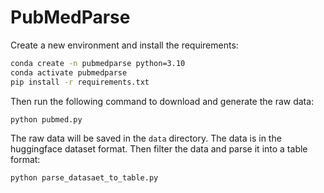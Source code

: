 # PubMedParse

Create a new environment and install the requirements:

```bash
conda create -n pubmedparse python=3.10
conda activate pubmedparse
pip install -r requirements.txt
```
Then run the following command to download and generate the raw data:

```bash
python pubmed.py
```

The raw data will be saved in the `data` directory. The data is in the huggingface dataset format. 
Then filter the data and parse it into a table format:

```bash
python parse_datasaet_to_table.py
```
